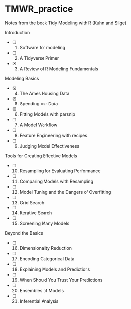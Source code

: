 # TMWR_practice
Notes from the book Tidy Modeling with R (Kuhn and Silge)

Introduction  
- [ ] 1. Software for modeling  
- [ ] 2. A Tidyverse Primer  
- [x] 3. A Review of R Modeling Fundamentals  

Modeling Basics  
- [x] 4. The Ames Housing Data  
- [x] 5. Spending our Data  
- [x] 6. Fitting Models with parsnip  
- [ ] 7. A Model Workflow  
- [ ] 8. Feature Engineering with recipes  
- [ ] 9. Judging Model Effectiveness  

Tools for Creating Effective Models  
- [ ] 10. Resampling for Evaluating Performance  
- [ ] 11. Comparing Models with Resampling  
- [ ] 12. Model Tuning and the Dangers of Overfitting  
- [ ] 13. Grid Search  
- [ ] 14. Iterative Search  
- [ ]  15. Screening Many Models  

Beyond the Basics  
- [ ] 16. Dimensionality Reduction  
- [ ] 17. Encoding Categorical Data  
- [ ] 18. Explaining Models and Predictions  
- [ ] 19. When Should You Trust Your Predictions  
- [ ] 20. Ensembles of Models  
- [ ] 21. Inferential Analysis  


